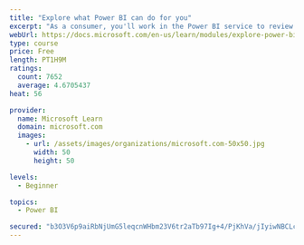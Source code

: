 ```yaml
---
title: "Explore what Power BI can do for you"
excerpt: "As a consumer, you'll work in the Power BI service to review and interact with content that has been shared with you. This module provides the foundational information that you need to work effectively in the Power BI service."
webUrl: https://docs.microsoft.com/en-us/learn/modules/explore-power-bi-service/
type: course
price: Free
length: PT1H9M
ratings:
  count: 7652
  average: 4.6705437
heat: 56

provider:
  name: Microsoft Learn
  domain: microsoft.com
  images:
    - url: /assets/images/organizations/microsoft.com-50x50.jpg
      width: 50
      height: 50

levels:
  - Beginner

topics:
  - Power BI

secured: "b3O3V6p9aiRbNjUmG5leqcnWHbm23V6tr2aTb97Ig+4/PjKhVa/jIyiwNBCLcWFNYvNlIrOye1hpOvWi+ylbvLueqkcoBI8/zk+kNo5J1oox0UpDanSELWoh96iMDu0ZbSfpYAd6XkIJ+CQufAdfaTaKpqNNhD64bujpnX5PlxxHM4wOCJK/QQiFURHfvcQyoDB/mVXw/qdwzsA5TNwNRn0wrAq5J5S2hdZfQF2cfjEFdCn5YDJ0M4P6TlyoD5LjQKhcEhyV2OLSiQqkE+61WK4CWPjPp3TBn9QqgyjGvGNoC9SXYOgpbvL236DgqtQY9sthlfh9VaIr3MAkt+R1vtPk4u9XU/Qga60oYqsezAGr1t9zwlA08wp7u7zz0tqBV8h0+s3RyI1pyh3svsDqkmFmFw2F3HTp4ZmfGi4odhw=;JIausgbZZ0xyVvuUT3HiAA=="
---
```


